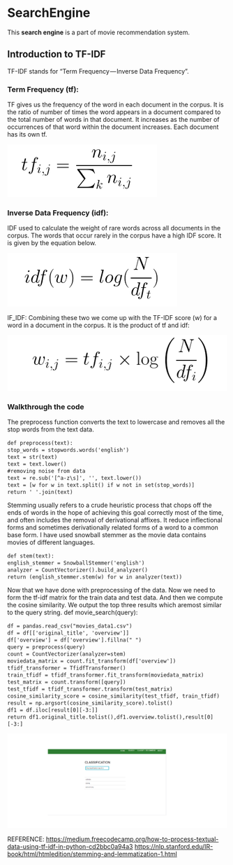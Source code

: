 # SearchEngine
This **search engine** is a part of  movie recommendation system.

## Introduction to TF-IDF
TF-IDF stands for “Term Frequency — Inverse Data Frequency”. 
### Term Frequency (tf):
   TF gives us the frequency of the word in each document in the corpus. It is the ratio of number of times the word appears in a document compared to the total number of words in that document. It increases as the number of occurrences of that word within the document increases. Each document has its own tf.

![](/images/tf.png)


### Inverse Data Frequency (idf):
IDF used to calculate the weight of rare words across all documents in the corpus. The words that occur rarely in the corpus have a high IDF score. It is given by the equation below.


![](/images/idf.png)

IF_IDF:
Combining these two we come up with the TF-IDF score (w) for a word in a document in the corpus. It is the product of tf and idf:


![](/images/tfidf.png)


### Walkthrough the code
The preprocess function converts the text to lowercase and removes all the stop words from the text data.
    
    def preprocess(text):
    stop_words = stopwords.words('english')
    text = str(text)
    text = text.lower()
    #removing noise from data
    text = re.sub('[^a-z\s]', '', text.lower())
    text = [w for w in text.split() if w not in set(stop_words)]
    return ' '.join(text)
Stemming usually refers to a crude heuristic process that chops off the ends of words in the hope of achieving this goal correctly most of the time, and often includes the removal of derivational affixes. It reduce inflectional forms and sometimes derivationally related forms of a word to a common base form. I have used snowball stemmer as the movie data contains movies of different languages.   
    
    def stem(text):
    english_stemmer = SnowballStemmer('english')
    analyzer = CountVectorizer().build_analyzer()
    return (english_stemmer.stem(w) for w in analyzer(text))
    
Now that we have done with preprocessing of the data. Now we need to form the tf-idf matrix for the train data and test data.   And then we compute the cosine similarity. We output the top three results which aremost similar to the query string.
     def movie_search(query):

    df = pandas.read_csv("movies_data1.csv")
    df = df[['original_title', 'overview']]
    df['overview'] = df['overview'].fillna(" ")
    query = preprocess(query)
    count = CountVectorizer(analyzer=stem)
    moviedata_matrix = count.fit_transform(df['overview'])
    tfidf_transformer = TfidfTransformer()
    train_tfidf = tfidf_transformer.fit_transform(moviedata_matrix)
    test_matrix = count.transform([query])
    test_tfidf = tfidf_transformer.transform(test_matrix)
    cosine_similarity_score = cosine_similarity(test_tfidf, train_tfidf)
    result = np.argsort(cosine_similarity_score).tolist()
    df1 = df.iloc[result[0][-3:]]
    return df1.original_title.tolist(),df1.overview.tolist(),result[0][-3:]

    
![](classify2.png)




REFERENCE:
https://medium.freecodecamp.org/how-to-process-textual-data-using-tf-idf-in-python-cd2bbc0a94a3
https://nlp.stanford.edu/IR-book/html/htmledition/stemming-and-lemmatization-1.html
